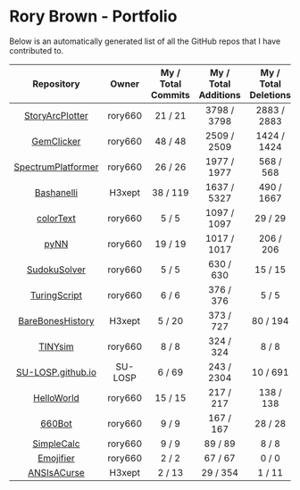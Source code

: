 # Rory Brown - Portfolio

Below is an automatically generated list of all the GitHub repos that I have contributed to.

| Repository | Owner | My / Total Commits | My / Total Additions | My / Total Deletions |
|:----------:|:-----:|:------------------:|:--------------------:|:--------------------:|
|[StoryArcPlotter](https://github.com/rory660/StoryArcPlotter)|rory660|21 / 21|3798 / 3798|2883 / 2883|
|[GemClicker](https://github.com/rory660/GemClicker)|rory660|48 / 48|2509 / 2509|1424 / 1424|
|[SpectrumPlatformer](https://github.com/rory660/SpectrumPlatformer)|rory660|26 / 26|1977 / 1977|568 / 568|
|[Bashanelli](https://github.com/H3xept/Bashanelli)|H3xept|38 / 119|1637 / 5327|490 / 1667|
|[colorText](https://github.com/rory660/colorText)|rory660|5 / 5|1097 / 1097|29 / 29|
|[pyNN](https://github.com/rory660/pyNN)|rory660|19 / 19|1017 / 1017|206 / 206|
|[SudokuSolver](https://github.com/rory660/SudokuSolver)|rory660|5 / 5|630 / 630|15 / 15|
|[TuringScript](https://github.com/rory660/TuringScript)|rory660|6 / 6|376 / 376|5 / 5|
|[BareBonesHistory](https://github.com/H3xept/BareBonesHistory)|H3xept|5 / 20|373 / 727|80 / 194|
|[TINYsim](https://github.com/rory660/TINYsim)|rory660|8 / 8|324 / 324|8 / 8|
|[SU-LOSP.github.io](https://github.com/SU-LOSP/SU-LOSP.github.io)|SU-LOSP|6 / 69|243 / 2304|10 / 691|
|[HelloWorld](https://github.com/rory660/HelloWorld)|rory660|15 / 15|217 / 217|138 / 138|
|[660Bot](https://github.com/rory660/660Bot)|rory660|9 / 9|167 / 167|28 / 28|
|[SimpleCalc](https://github.com/rory660/SimpleCalc)|rory660|9 / 9|89 / 89|8 / 8|
|[Emojifier](https://github.com/rory660/Emojifier)|rory660|2 / 2|67 / 67|0 / 0|
|[ANSIsACurse](https://github.com/H3xept/ANSIsACurse)|H3xept|2 / 13|29 / 354|1 / 11|
